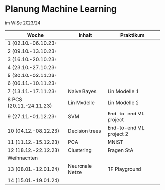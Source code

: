 # Planung Machine Learning
im WiSe 2023/24

| Woche  	| Inhalt  	| Praktikum      |
|---	|---	| ---          |
| 1 (02.10.-06.10.23)  | 
| 2 (09.10.-13.10.23)  | 
| 3 (16.10.-20.10.23)  | 
| 4 (23.10.-27.10.23)  | 
| 5 (30.10.-03.11.23)  | 
| 6 (06.11.-10.11.23)  | 
| 7 (13.11.-17.11.23)  | Naive Bayes | Lin Modelle 1
| 8 PCS (20.11.-24.11.23) | Lin Modelle | Lin Modelle 2
| 9 (27.11.-01.12.23)  | SVM | End-to-end ML project
| 10 (04.12.-08.12.23) | Decision trees | End-to-end ML project 2
| 11 (11.12.-15.12.23) | PCA | MNIST
| 12 (18.12.-22.12.23) | Clustering | Fragen StA
| Weihnachten  |  |  |
| 13 (08.01.-12.01.24)  | Neuronale Netze | TF Playground
| 14 (15.01.-19.01.24)  | 
